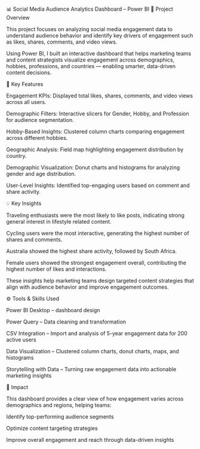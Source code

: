 📊 Social Media Audience Analytics Dashboard – Power BI
🎯 Project Overview

This project focuses on analyzing social media engagement data to understand audience behavior and identify key drivers of engagement such as likes, shares, comments, and video views.

Using Power BI, I built an interactive dashboard that helps marketing teams and content strategists visualize engagement across demographics, hobbies, professions, and countries — enabling smarter, data-driven content decisions.

🧩 Key Features

Engagement KPIs: Displayed total likes, shares, comments, and video views across all users.

Demographic Filters: Interactive slicers for Gender, Hobby, and Profession for audience segmentation.

Hobby-Based Insights: Clustered column charts comparing engagement across different hobbies.

Geographic Analysis: Field map highlighting engagement distribution by country.

Demographic Visualization: Donut charts and histograms for analyzing gender and age distribution.

User-Level Insights: Identified top-engaging users based on comment and share activity.

💡 Key Insights

Traveling enthusiasts were the most likely to like posts, indicating strong general interest in lifestyle related content.

Cycling users were the most interactive, generating the highest number of shares and comments.

Australia showed the highest share activity, followed by South Africa.

Female users showed the strongest engagement overall, contributing the highest number of likes and interactions.

These insights help marketing teams design targeted content strategies that align with audience behavior and improve engagement outcomes.

⚙️ Tools & Skills Used

Power BI Desktop – dashboard design

Power Query – Data cleaning and transformation

CSV Integration – Import and analysis of 5-year engagement data for 200 active users

Data Visualization – Clustered column charts, donut charts, maps, and histograms

Storytelling with Data – Turning raw engagement data into actionable marketing insights

🚀 Impact

This dashboard provides a clear view of how engagement varies across demographics and regions, helping teams:

Identify top-performing audience segments

Optimize content targeting strategies

Improve overall engagement and reach through data-driven insights
